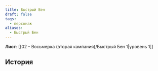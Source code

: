 ```yaml
---
title: Быстрый Бен
draft: false
tags:
  - персонаж
aliases:
  - Быстрый Бен
---
```

**Лист**: [[02 - Восьмерка (вторая кампания)/Быстрый Бен 1|уровень 1]]

## История
